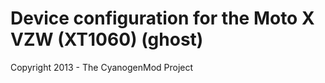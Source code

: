 Device configuration for the Moto X VZW (XT1060) (ghost)
===============================

Copyright 2013 - The CyanogenMod Project
